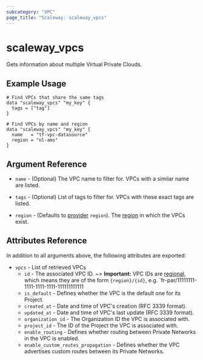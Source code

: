 ```yaml
---
subcategory: "VPC"
page_title: "Scaleway: scaleway_vpcs"
---
```


# scaleway_vpcs

Gets information about multiple Virtual Private Clouds.

## Example Usage

```hcl
# Find VPCs that share the same tags
data "scaleway_vpcs" "my_key" {
  tags = ["tag"]
}

# Find VPCs by name and region
data "scaleway_vpcs" "my_key" {
  name   = "tf-vpc-datasource"
  region = "nl-ams"
}
```

## Argument Reference

- `name` - (Optional) The VPC name to filter for. VPCs with a similar name are listed.

- `tags` - (Optional) List of tags to filter for. VPCs with these exact tags are listed.

- `region` - (Defaults to [provider](../index.md#region) `region`). The [region](../guides/regions_and_zones.md#regions) in which the VPCs exist.

## Attributes Reference

In addition to all arguments above, the following attributes are exported:

- `vpcs` - List of retrieved VPCs
    - `id` - The associated VPC ID.
      ~> **Important:** VPC IDs are [regional](../guides/regions_and_zones.md#resource-ids), which means they are of the form `{region}/{id}`, e.g. `fr-par/11111111-1111-1111-1111-111111111111
    - `is_default` - Defines whether the VPC is the default one for its Project.
    - `created_at` - Date and time of VPC's creation (RFC 3339 format).
    - `updated_at` - Date and time of VPC's last update (RFC 3339 format).
    - `organization_id` - The Organization ID the VPC is associated with.
    - `project_id` - The ID of the Project the VPC is associated with.
    - `enable_routing` - Defines whether routing between Private Networks in the VPC is enabled.
    - `enable_custom_routes_propagation` - Defines whether the VPC advertises custom routes between its Private Networks.
